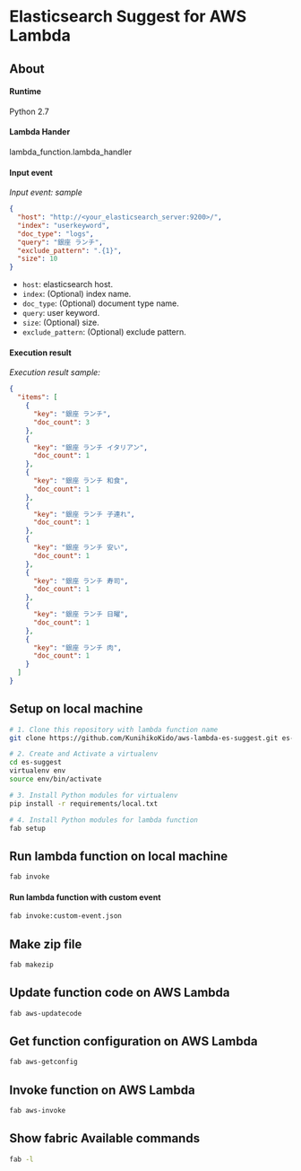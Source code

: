 # Elasticsearch Suggest for AWS Lambda
## About

#### Runtime
Python 2.7

#### Lambda Hander
lambda_function.lambda_handler

#### Input event

_Input event: sample_
```json
{
  "host": "http://<your_elasticsearch_server:9200>/",
  "index": "userkeyword",
  "doc_type": "logs",
  "query": "銀座 ランチ",
  "exclude_pattern": ".{1}",
  "size": 10
}
```
* ``host``: elasticsearch host.
* ``index``: (Optional) index name.
* ``doc_type``: (Optional) document type name.
* ``query``: user keyword.
* ``size``: (Optional) size.
* ``exclude_pattern``: (Optional) exclude pattern.


#### Execution result

_Execution result sample:_
```json
{
  "items": [
    {
      "key": "銀座 ランチ",
      "doc_count": 3
    },
    {
      "key": "銀座 ランチ イタリアン",
      "doc_count": 1
    },
    {
      "key": "銀座 ランチ 和食",
      "doc_count": 1
    },
    {
      "key": "銀座 ランチ 子連れ",
      "doc_count": 1
    },
    {
      "key": "銀座 ランチ 安い",
      "doc_count": 1
    },
    {
      "key": "銀座 ランチ 寿司",
      "doc_count": 1
    },
    {
      "key": "銀座 ランチ 日曜",
      "doc_count": 1
    },
    {
      "key": "銀座 ランチ 肉",
      "doc_count": 1
    }
  ]
}
```

## Setup on local machine
```bash
# 1. Clone this repository with lambda function name
git clone https://github.com/KunihikoKido/aws-lambda-es-suggest.git es-suggest

# 2. Create and Activate a virtualenv
cd es-suggest
virtualenv env
source env/bin/activate

# 3. Install Python modules for virtualenv
pip install -r requirements/local.txt

# 4. Install Python modules for lambda function
fab setup
```

## Run lambda function on local machine
```bash
fab invoke
```

#### Run lambda function with custom event
```bash
fab invoke:custom-event.json
```

## Make zip file
```bash
fab makezip
```

## Update function code on AWS Lambda
```bash
fab aws-updatecode
```
## Get function configuration on AWS Lambda
```bash
fab aws-getconfig
```

## Invoke function on AWS Lambda
```bash
fab aws-invoke
```

## Show fabric Available commands
```bash
fab -l
```
